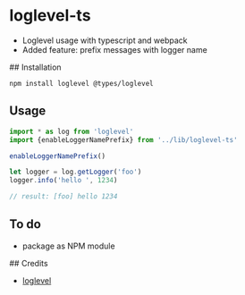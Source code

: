 # loglevel-ts
- Loglevel usage with typescript and webpack
- Added feature: prefix messages with logger name

## Installation

```
npm install loglevel @types/loglevel
```

## Usage

```javascript
import * as log from 'loglevel'
import {enableLoggerNamePrefix} from '../lib/loglevel-ts'

enableLoggerNamePrefix()

let logger = log.getLogger('foo')
logger.info('hello ', 1234)

// result: [foo] hello 1234
```

## To do
- package as NPM module

## Credits
- [loglevel](https://github.com/pimterry/loglevel)